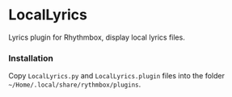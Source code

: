 # LocalLyrics
Lyrics plugin for Rhythmbox, display local lyrics files.

### Installation
Copy `LocalLyrics.py` and `LocalLyrics.plugin` files into the folder `~/Home/.local/share/rythmbox/plugins`.
